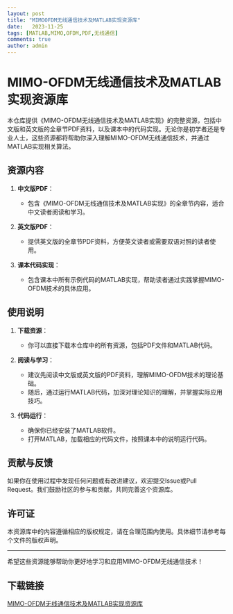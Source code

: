 ```yaml
---
layout: post
title: "MIMOOFDM无线通信技术及MATLAB实现资源库"
date:   2023-11-25
tags: [MATLAB,MIMO,OFDM,PDF,无线通信]
comments: true
author: admin
---
```

# MIMO-OFDM无线通信技术及MATLAB实现资源库

本仓库提供《MIMO-OFDM无线通信技术及MATLAB实现》的完整资源，包括中文版和英文版的全章节PDF资料，以及课本中的代码实现。无论你是初学者还是专业人士，这些资源都将帮助你深入理解MIMO-OFDM无线通信技术，并通过MATLAB实现相关算法。

## 资源内容

1. **中文版PDF**：
   - 包含《MIMO-OFDM无线通信技术及MATLAB实现》的全章节内容，适合中文读者阅读和学习。

2. **英文版PDF**：
   - 提供英文版的全章节PDF资料，方便英文读者或需要双语对照的读者使用。

3. **课本代码实现**：
   - 包含课本中所有示例代码的MATLAB实现，帮助读者通过实践掌握MIMO-OFDM技术的具体应用。

## 使用说明

1. **下载资源**：
   - 你可以直接下载本仓库中的所有资源，包括PDF文件和MATLAB代码。

2. **阅读与学习**：
   - 建议先阅读中文版或英文版的PDF资料，理解MIMO-OFDM技术的理论基础。
   - 随后，通过运行MATLAB代码，加深对理论知识的理解，并掌握实际应用技巧。

3. **代码运行**：
   - 确保你已经安装了MATLAB软件。
   - 打开MATLAB，加载相应的代码文件，按照课本中的说明运行代码。

## 贡献与反馈

如果你在使用过程中发现任何问题或有改进建议，欢迎提交Issue或Pull Request。我们鼓励社区的参与和贡献，共同完善这个资源库。

## 许可证

本资源库中的内容遵循相应的版权规定，请在合理范围内使用。具体细节请参考每个文件的版权声明。

---

希望这些资源能够帮助你更好地学习和应用MIMO-OFDM无线通信技术！

## 下载链接

[MIMO-OFDM无线通信技术及MATLAB实现资源库](https://pan.quark.cn/s/5807631f24e5)